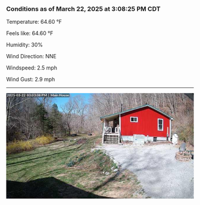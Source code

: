 ### Conditions as of March 22, 2025 at 3:08:25 PM CDT 

Temperature: 64.60 &deg;F

Feels like: 64.60 &deg;F

Humidity: 30%

Wind Direction: NNE

Windspeed: 2.5 mph

Wind Gust: 2.9 mph

---

<img src="./images/latest.jpeg"/>

